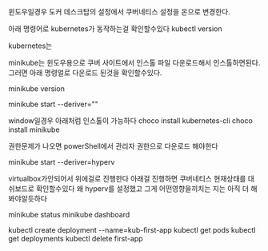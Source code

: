 윈도우일경우 도커 데스크탑의 설정에서 쿠버네티스 설정을 온으로 변경한다.

아래 명령어로 kubernetes가 동작하는걸 확인할수있다
kubectl version

kubernetes는

minikube는 윈도우용으로 쿠버 사이트에서 인스톨 파일 다운로드해서 인스톨하면된다.
그러면 아래 명령얼로 다운로드 된것을 확인할수있다.

minikube version

minikube start --deriver=""

window일경우 아래처럼 인스톨이 가능하다
choco install kubernetes-cli
choco install minikube

권한문제가 나오면 powerShell에서 관리자 권한으로 다운로드 해야한다

minikube start --deriver=hyperv

virtualbox가안되어서 위에걸로 진행한다 아래걸 진행하면 쿠버네티스 현재상태를 대쉬보드로 확인할수있다
왜 hyperv를 설정했고 그게 어떤영향을끼치는 지는 아직 더 해봐야알듯하다

minikube status
minikube dashboard

kubectl create deployment --name=kub-first-app
kubectl get pods
kubectl get deployments
kubectl delete first-app
